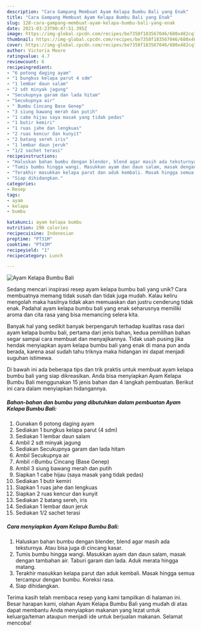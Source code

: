 ```yaml
---
description: "Cara Gampang Membuat Ayam Kelapa Bumbu Bali yang Enak"
title: "Cara Gampang Membuat Ayam Kelapa Bumbu Bali yang Enak"
slug: 128-cara-gampang-membuat-ayam-kelapa-bumbu-bali-yang-enak
date: 2021-03-23T00:47:51.395Z
image: https://img-global.cpcdn.com/recipes/be7358f183567046/680x482cq70/ayam-kelapa-bumbu-bali-foto-resep-utama.jpg
thumbnail: https://img-global.cpcdn.com/recipes/be7358f183567046/680x482cq70/ayam-kelapa-bumbu-bali-foto-resep-utama.jpg
cover: https://img-global.cpcdn.com/recipes/be7358f183567046/680x482cq70/ayam-kelapa-bumbu-bali-foto-resep-utama.jpg
author: Victoria Moore
ratingvalue: 4.7
reviewcount: 6
recipeingredient:
- "6 potong daging ayam"
- "1 bungkus kelapa parut 4 sdm"
- "1 lembar daun salam"
- "2 sdt minyak jagung"
- "Secukupnya garam dan lada hitam"
- "Secukupnya air"
- " Bumbu Cincang Base Genep"
- "3 siung bawang merah dan putih"
- "1 cabe hijau saya masak yang tidak pedas"
- "1 butir kemiri"
- "1 ruas jahe dan lengkuas"
- "2 ruas kencur dan kunyit"
- "2 batang sereh iris"
- "1 lembar daun jeruk"
- "1/2 sachet terasi"
recipeinstructions:
- "Haluskan bahan bumbu dengan blender, blend agar masih ada teksturnya. Atau bisa juga di cincang kasar."
- "Tumis bumbu hingga wangi. Masukkan ayam dan daun salam, masak dengan tambahan air. Taburi garam dan lada. Aduk merata hingga matang."
- "Terakhir masukkan kelapa parut dan aduk kembali. Masak hingga semua tercampur dengan bumbu. Koreksi rasa."
- "Siap dihidangkan."
categories:
- Resep
tags:
- ayam
- kelapa
- bumbu

katakunci: ayam kelapa bumbu 
nutrition: 290 calories
recipecuisine: Indonesian
preptime: "PT31M"
cooktime: "PT43M"
recipeyield: "1"
recipecategory: Lunch

---
```



![Ayam Kelapa Bumbu Bali](https://img-global.cpcdn.com/recipes/be7358f183567046/680x482cq70/ayam-kelapa-bumbu-bali-foto-resep-utama.jpg)

Sedang mencari inspirasi resep ayam kelapa bumbu bali yang unik? Cara membuatnya memang tidak susah dan tidak juga mudah. Kalau keliru mengolah maka hasilnya tidak akan memuaskan dan justru cenderung tidak enak. Padahal ayam kelapa bumbu bali yang enak seharusnya memiliki aroma dan cita rasa yang bisa memancing selera kita.



Banyak hal yang sedikit banyak berpengaruh terhadap kualitas rasa dari ayam kelapa bumbu bali, pertama dari jenis bahan, kedua pemilihan bahan segar sampai cara membuat dan menyajikannya. Tidak usah pusing jika hendak menyiapkan ayam kelapa bumbu bali yang enak di mana pun anda berada, karena asal sudah tahu triknya maka hidangan ini dapat menjadi suguhan istimewa.


Di bawah ini ada beberapa tips dan trik praktis untuk membuat ayam kelapa bumbu bali yang siap dikreasikan. Anda bisa menyiapkan Ayam Kelapa Bumbu Bali menggunakan 15 jenis bahan dan 4 langkah pembuatan. Berikut ini cara dalam menyiapkan hidangannya.

<!--inarticleads1-->

##### Bahan-bahan dan bumbu yang dibutuhkan dalam pembuatan Ayam Kelapa Bumbu Bali:

1. Gunakan 6 potong daging ayam
1. Sediakan 1 bungkus kelapa parut (4 sdm)
1. Sediakan 1 lembar daun salam
1. Ambil 2 sdt minyak jagung
1. Sediakan Secukupnya garam dan lada hitam
1. Ambil Secukupnya air
1. Ambil  🔥Bumbu Cincang (Base Genep)
1. Ambil 3 siung bawang merah dan putih
1. Siapkan 1 cabe hijau (saya masak yang tidak pedas)
1. Sediakan 1 butir kemiri
1. Siapkan 1 ruas jahe dan lengkuas
1. Siapkan 2 ruas kencur dan kunyit
1. Sediakan 2 batang sereh, iris
1. Sediakan 1 lembar daun jeruk
1. Sediakan 1/2 sachet terasi




<!--inarticleads2-->

##### Cara menyiapkan Ayam Kelapa Bumbu Bali:

1. Haluskan bahan bumbu dengan blender, blend agar masih ada teksturnya. Atau bisa juga di cincang kasar.
1. Tumis bumbu hingga wangi. Masukkan ayam dan daun salam, masak dengan tambahan air. Taburi garam dan lada. Aduk merata hingga matang.
1. Terakhir masukkan kelapa parut dan aduk kembali. Masak hingga semua tercampur dengan bumbu. Koreksi rasa.
1. Siap dihidangkan.




Terima kasih telah membaca resep yang kami tampilkan di halaman ini. Besar harapan kami, olahan Ayam Kelapa Bumbu Bali yang mudah di atas dapat membantu Anda menyiapkan makanan yang lezat untuk keluarga/teman ataupun menjadi ide untuk berjualan makanan. Selamat mencoba!
